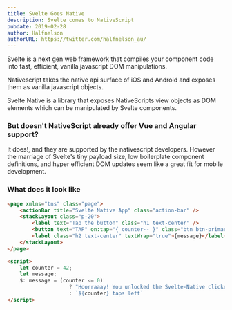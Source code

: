 ```yaml
---
title: Svelte Goes Native
description: Svelte comes to NativeScript
pubdate: 2019-02-28
author: Halfnelson
authorURL: https://twitter.com/halfnelson_au/
---
```


Svelte is a next gen web framework that compiles your component code into fast, efficient, vanilla javascript DOM manipulations. 

Nativescript takes the native api surface of iOS and Android and exposes them as vanilla javascript objects.

Svelte Native is a library that exposes NativeScripts view objects as DOM elements which can be manipulated by Svelte components.

### But doesn't NativeScript already offer Vue and Angular support?

It does!, and they are supported by the nativescript developers. However the marriage of Svelte's tiny payload size, low boilerplate component definitions, and hyper efficient DOM updates seem like a great fit for mobile development.

### What does it look like

```html
<page xmlns="tns" class="page">
    <actionBar title="Svelte Native App" class="action-bar" />
    <stackLayout class="p-20">
        <label text="Tap the button" class="h1 text-center" />
        <button text="TAP" on:tap="{ counter-- }" class="btn btn-primary btn-active" />
        <label class="h2 text-center" textWrap="true">{message}</label>
    </stackLayout>
</page>

<script>
    let counter = 42;
    let message;
    $: message = (counter <= 0)
                    ? "Hoorraaay! You unlocked the Svelte-Native clicker achievement!"
                    : `${counter} taps left`
</script>
```


